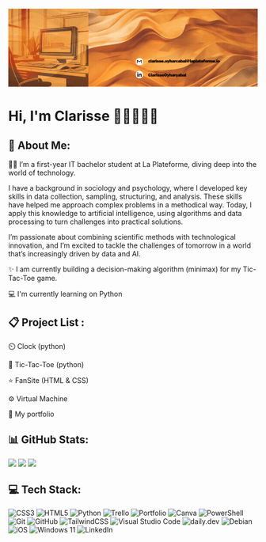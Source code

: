 ![bannière](images/crop.gif)

# Hi, I'm Clarisse 👋🏼👩🏻‍💻

## 💫 About Me:
✍🏻 I’m a first-year IT bachelor student at La Plateforme, diving deep into the world of technology. 

I have a background in sociology and psychology, where I developed key skills in data collection, sampling, structuring, and analysis. These skills have helped me approach complex problems in a methodical way. Today, I apply this knowledge to artificial intelligence, using algorithms and data processing to turn challenges into practical solutions.

I’m passionate about combining scientific methods with technological innovation, and I’m excited to tackle the challenges of tomorrow in a world that’s increasingly driven by data and AI.

✨  I am currently building a decision-making algorithm (minimax) for my Tic-Tac-Toe game.

💻  I'm currently learning on Python 

## 📋 Project List :

⏲️ Clock (python)

🤖 Tic-Tac-Toe (python)

⭐ FanSite (HTML & CSS)</br>

⚙️ Virtual Machine 

🪪 My portfolio 

## 📊 GitHub Stats:
![](https://github-readme-stats.vercel.app/api?username=clarisse-oyharcabal&theme=onedark&hide_border=false&include_all_commits=false&count_private=false) ![](https://github-readme-streak-stats.herokuapp.com/?user=clarisse-oyharcabal&theme=onedark&hide_border=false) ![](https://github-readme-stats.vercel.app/api/top-langs/?username=clarisse-oyharcabal&theme=onedark&hide_border=false&include_all_commits=false&count_private=false&layout=compact)

## 💻 Tech Stack:
![CSS3](https://img.shields.io/badge/css3-%231572B6.svg?style=for-the-badge&logo=css3&logoColor=white) ![HTML5](https://img.shields.io/badge/html5-%23E34F26.svg?style=for-the-badge&logo=html5&logoColor=white) ![Python](https://img.shields.io/badge/python-3670A0?style=for-the-badge&logo=python&logoColor=ffdd54) ![Trello](https://img.shields.io/badge/Trello-%23026AA7.svg?style=for-the-badge&logo=Trello&logoColor=white) ![Portfolio](https://img.shields.io/badge/Portfolio-%23000000.svg?style=for-the-badge&logo=firefox&logoColor=#FF7139) ![Canva](https://img.shields.io/badge/Canva-%2300C4CC.svg?style=for-the-badge&logo=Canva&logoColor=white)  ![PowerShell](https://img.shields.io/badge/PowerShell-%235391FE.svg?style=for-the-badge&logo=powershell&logoColor=white) ![Git](https://img.shields.io/badge/git-%23F05033.svg?style=for-the-badge&logo=git&logoColor=white) ![GitHub](https://img.shields.io/badge/github-%23121011.svg?style=for-the-badge&logo=github&logoColor=white) ![TailwindCSS](https://img.shields.io/badge/tailwindcss-%2338B2AC.svg?style=for-the-badge&logo=tailwind-css&logoColor=white)  ![Visual Studio Code](https://img.shields.io/badge/Visual%20Studio%20Code-0078d7.svg?style=for-the-badge&logo=visual-studio-code&logoColor=white) ![daily.dev](https://img.shields.io/badge/daily.dev-CE3DF3?style=for-the-badge&logo=daily.dev&logoColor=white) ![Debian](https://img.shields.io/badge/Debian-D70A53?style=for-the-badge&logo=debian&logoColor=white) ![iOS](https://img.shields.io/badge/iOS-000000?style=for-the-badge&logo=ios&logoColor=white) ![Windows 11](https://img.shields.io/badge/Windows%2011-%230079d5.svg?style=for-the-badge&logo=Windows%2011&logoColor=white) ![LinkedIn](https://img.shields.io/badge/linkedin-%230077B5.svg?style=for-the-badge&logo=linkedin&logoColor=white)



